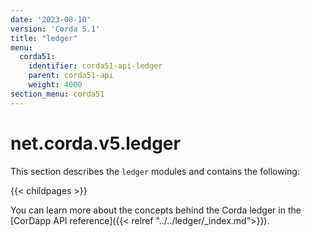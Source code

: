 ```yaml
---
date: '2023-08-10'
version: 'Corda 5.1'
title: "ledger"
menu:
  corda51:
    identifier: corda51-api-ledger
    parent: corda51-api
    weight: 4000
section_menu: corda51
---
```

# net.corda.v5.ledger

This section describes the `ledger` modules and contains the following:

{{< childpages >}}

You can learn more about the concepts behind the Corda ledger in the [CorDapp API reference]({{< relref "../../ledger/_index.md">}}).
